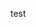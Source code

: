 <html lang="en" dir="ltr">
  <head>
    <meta charset="utf-8">
    <title></title>
  </head>
  <body>
    <p>
      test
      </p>
  </body>
</html>

